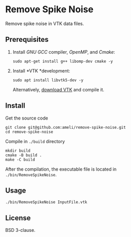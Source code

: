 # Remove Spike Noise

Remove spike noise in VTK data files.

## Prerequisites

1. Install *GNU GCC* compiler, *OpenMP*, and *Cmake*:

       sudo apt-get install g++ libomp-dev cmake -y

2. Install *VTK *development:

       sudo apt install libvtk5-dev -y

   Alternatively, [download VTK](https://vtk.org/download/) and compile it.

## Install

Get the source code

    git clone git@github.com:ameli/remove-spike-noise.git 
    cd remove-spike-noise
	
Compile in ``./build`` directory

    mkdir build
    cmake -B build .
    make -C build
	
After the compilation, the executable file is located in ``./bin/RemoveSpikeNoise``.

## Usage

    ./bin/RemoveSpikeNoise InputFile.vtk

## License

BSD 3-clause.
